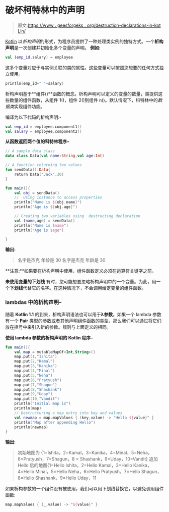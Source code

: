 # 破坏柯特林中的声明

> 原文:[https://www . geesforgeks . org/destruction-declarations-in-kot Lin/](https://www.geeksforgeeks.org/destructuring-declarations-in-kotlin/)

[Kotlin](https://www.geeksforgeeks.org/introduction-to-kotlin/) 以*析构声明*的形式，为程序员提供了一种处理类实例的独特方式。一个**析构声明**是一次创建并初始化多个变量的声明。
**例如:**

```kt
val (emp_id,salary) = employee
```

这多个变量对应于与实例关联的类的属性。这些变量可以按照您想要的任何方式独立使用。

```kt
println(emp_id+" "+salary)
```

析构声明基于**组件()**函数的概念。析构声明可以定义的变量的数量，类提供这些数量的组件函数，从组件 1()，组件 2()到组件 n()。默认情况下，科特林中的*数据类*实现组件功能。

编译为以下代码的析构声明:-

```kt
val emp_id = employee.component1()
val salary = employee.component2()

```

**从函数返回两个值的科特林程序–**

```kt
// A sample data class
data class Data(val name:String,val age:Int)

// A function returning two values
fun sendData():Data{
    return Data("Jack",30)
}

fun main(){
    val obj = sendData()
    //  Using instance to access properties
    println("Name is ${obj.name}")
    println("Age is ${obj.age}")

    // Creating two variables using  destructing declaration
    val (name,age) = sendData()
    println("Name is $name")
    println("Age is $age")

}
```

**输出:**

> 名字是杰克
> 年龄是 30
> 名字是杰克
> 年龄是 30

**注意:**如果要在析构声明中使用，组件函数定义必须在运算符关键字之前。

**未使用变量的下划线**
有时，您可能想要忽略析构声明中的一个变量。为此，用一个**下划线**代替它的名字。在这种情况下，不会调用给定变量的组件函数。

### lambdas 中的析构声明–

随着 **Kotlin 1.1** 的到来，析构声明语法也可以用于**λ参数**。如果一个 lambda 参数有一个 **Pair** 类型的参数或者其他声明组件函数的类型，那么我们可以通过将它们放在括号中来引入新的参数。规则与上面定义的相同。

**使用 lambda 参数的析构声明的 Kotlin 程序–**

```kt
fun main(){
    val map = mutableMapOf<Int,String>()
    map.put(1,"Ishita")
    map.put(2,"Kamal")
    map.put(3,"Kanika")
    map.put(4,"Minal")
    map.put(5,"Neha")
    map.put(6,"Pratyush")
    map.put(7,"Shagun")
    map.put(8,"Shashank")
    map.put(9,"Uday")
    map.put(10,"Vandit")
    println("Initial map is")
    println(map)
    // Destructuring a map entry into key and values
    val newmap = map.mapValues { (key,value) -> "Hello ${value}" }
    println("Map after appending Hello")
    println(newmap)
}
```

**输出:**

> 初始地图为
> {1=Ishita，2=Kamal，3=Kanika，4=Minal，5=Neha，6=Pratyush，7=Shagun，8 = Shashank，9=Uday，10=Vandit}
> 追加 Hello
> 后的地图{1=Hello Ishita，2=Hello Kamal，3=Hello Kanika，4=Hello Minal，5=Hello Neha，6=Hello Pratyush，7=Hello Shagun，8=Hello Shashank，9=Hello Uday，11

如果析构参数的一个组件没有被使用，我们可以用下划线替换它，以避免调用组件函数:

```kt
map.mapValues { (_,value) -> "${value}" }
```